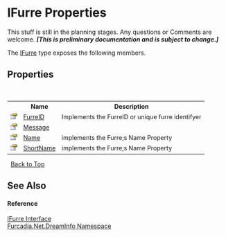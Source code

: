 # IFurre Properties
This stuff is still in the planning stages. Any questions or Comments are welcome. _**\[This is preliminary documentation and is subject to change.\]**_

The <a href="T_Furcadia_Net_DreamInfo_IFurre">IFurre</a> type exposes the following members.


## Properties
&nbsp;<table><tr><th></th><th>Name</th><th>Description</th></tr><tr><td>![Public property](media/pubproperty.gif "Public property")</td><td><a href="P_Furcadia_Net_DreamInfo_IFurre_FurreID">FurreID</a></td><td>
Implements the FurreID or unique furre identifyer</td></tr><tr><td>![Public property](media/pubproperty.gif "Public property")</td><td><a href="P_Furcadia_Net_DreamInfo_IFurre_Message">Message</a></td><td /></tr><tr><td>![Public property](media/pubproperty.gif "Public property")</td><td><a href="P_Furcadia_Net_DreamInfo_IFurre_Name">Name</a></td><td>
implements the Furre;s Name Property</td></tr><tr><td>![Public property](media/pubproperty.gif "Public property")</td><td><a href="P_Furcadia_Net_DreamInfo_IFurre_ShortName">ShortName</a></td><td>
implements the Furre;s Name Property</td></tr></table>&nbsp;
<a href="#ifurre-properties">Back to Top</a>

## See Also


#### Reference
<a href="T_Furcadia_Net_DreamInfo_IFurre">IFurre Interface</a><br /><a href="N_Furcadia_Net_DreamInfo">Furcadia.Net.DreamInfo Namespace</a><br />